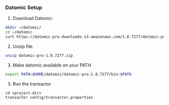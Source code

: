 
### Datomic Setup

1. Download Datomic: 
```bash
mkdir ~/datomic/
cd ~/datomic
curl https://datomic-pro-downloads.s3.amazonaws.com/1.0.7277/datomic-pro-1.0.7277.zip -O
```

2. Unzip file.
```bash
unzip datomic-pro-1.0.7277.zip
```

3. Make datomic available on your PATH
```bash
export PATH=$HOME/datomic/datomic-pro-1.0.7277/bin:$PATH
```

3. Run the transactor
```
cd <project-dir>
transactor config/transactor.properties
```
